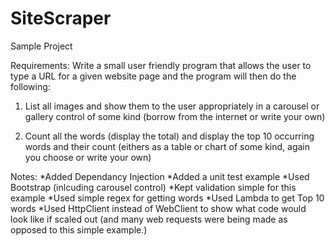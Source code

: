 # SiteScraper
Sample Project

Requirements:
Write a small user friendly program that allows the user to type a URL for a given website page and the program will then do the following:

1. List all images and show them to the user appropriately in a carousel or gallery control of some kind (borrow from the internet or write your own)

2. Count all the words (display the total) and display the top 10 occurring words and their count (eithers as a table or chart of some kind, again you choose or write your own)

Notes:
*Added Dependancy Injection
*Added a unit test example
*Used Bootstrap (inlcuding carousel control)
*Kept validation simple for this example
*Used simple regex for getting words
*Used Lambda to get Top 10 words
*Used HttpClient instead of WebClient to show what code would look like if scaled out (and many web requests were being made as opposed to this simple example.)
